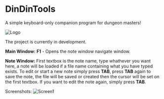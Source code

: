 # DinDinTools
A simple keyboard-only companion program for dungeon masters!

![Logo](http://i.imgur.com/RUWPP9N.png)

The project is currently in development.

**Main Window:**
**F1** - Opens the note window navigate window.

**Note Window:**
First textbox is the note name, type whathever you want here, a note will be loaded if a file name containing what you have typed exists.
To edit or start a new note simply press **TAB**, press **TAB** again to save the note, the file will be saved or created then the cursor will be set on the first textbox.
If you want to edit the note again, simply press **TAB**.

Screenshots:
![Screen1](http://i.imgur.com/D9Mcfjn.png)
